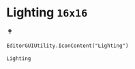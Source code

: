 # Lighting `16x16`
<img src="/img/Lighting.png" width=16 height=16>

``` CSharp
EditorGUIUtility.IconContent("Lighting")
```
```
Lighting
```
